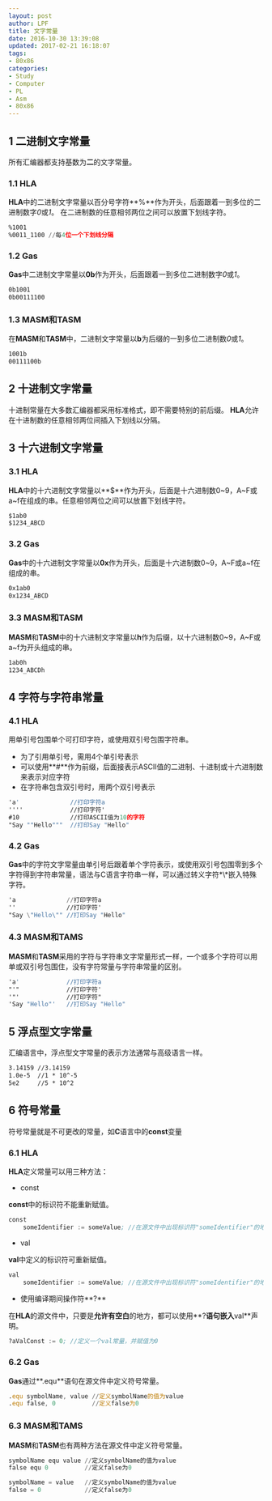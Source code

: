 ```yaml
---
layout: post
author: LPF
title: 文字常量
date: 2016-10-30 13:39:08
updated: 2017-02-21 16:18:07
tags:
- 80x86
categories:
- Study
- Computer
- PL
- Asm
- 80x86
---
```


## 1 二进制文字常量

所有汇编器都支持基数为**二**的文字常量。

### 1.1 HLA

**HLA**中的二进制文字常量以百分号字符**%**作为开头，后面跟着一到多位的二进制数字*0*或*1*。
在二进制数的任意相邻两位之间可以放置下划线字符。

```asm
%1001
%0011_1100 //每4位一个下划线分隔
```

### 1.2 Gas

**Gas**中二进制文字常量以**0b**作为开头，后面跟着一到多位二进制数字*0*或*1*。

```asm
0b1001
0b00111100
```

### 1.3 MASM和TASM

在**MASM**和**TASM**中，二进制文字常量以**b**为后缀的一到多位二进制数*0*或*1*。

```asm
1001b
00111100b
```

## 2 十进制文字常量

十进制常量在大多数汇编器都采用标准格式，即不需要特别的前后缀。
**HLA**允许在十进制数的任意相邻两位间插入下划线以分隔。

## 3 十六进制文字常量

### 3.1 HLA

**HLA**中的十六进制文字常量以**$**作为开头，后面是十六进制数0~9，A~F或a~f在组成的串。任意相邻两位之间可以放置下划线字符。

```asm
$1ab0
$1234_ABCD
```

### 3.2 Gas

**Gas**中的十六进制文字常量以**0x**作为开头，后面是十六进制数0~9，A~F或a~f在组成的串。

```asm
0x1ab0
0x1234_ABCD
```

### 3.3 MASM和TASM

**MASM**和**TASM**中的十六进制文字常量以**h**作为后缀，以十六进制数0~9，A~F或a~f为开头组成的串。

```asm
1ab0h
1234_ABCDh
```

## 4 字符与字符串常量

### 4.1 HLA

用单引号包围单个可打印字符，或使用双引号包围字符串。

- 为了引用单引号，需用4个单引号表示
- 可以使用**#**作为前缀，后面接表示ASCII值的二进制、十进制或十六进制数来表示对应字符
- 在字符串包含双引号时，用两个双引号表示

```asm
'a'              //打印字符a
''''             //打印字符'
#10              //打印ASCII值为10的字符
"Say ""Hello"""  //打印Say "Hello"
```

### 4.2 Gas

**Gas**中的字符文字常量由单引号后跟着单个字符表示，或使用双引号包围零到多个字符得到字符串常量，语法与C语言字符串一样，可以通过转义字符*\\*嵌入特殊字符。

```asm
'a              //打印字符a
''              //打印字符'
"Say \"Hello\"" //打印Say "Hello"
```

### 4.3 MASM和TAMS

**MASM**和**TASM**采用的字符与字符串文字常量形式一样，一个或多个字符可以用单或双引号包围住，没有字符常量与字符串常量的区别。

```asm
'a'             //打印字符a
"'"             //打印字符'
'"'             //打印字符"
'Say "Hello"'   //打印Say "Hello"
```

## 5 浮点型文字常量

汇编语言中，浮点型文字常量的表示方法通常与高级语言一样。

```asm
3.14159 //3.14159
1.0e-5  //1 * 10^-5
5e2     //5 * 10^2
```

## 6 符号常量

符号常量就是不可更改的常量，如**C**语言中的**const**变量

### 6.1 HLA

**HLA**定义常量可以用三种方法：

- const

**const**中的标识符不能重新赋值。

```asm
const
    someIdentifier := someValue; //在源文件中出现标识符"someIdentifier"的地方，以"someValue"代替之。
```

- val

**val**中定义的标识符可重新赋值。

```asm
val
    someIdentifier := someValue; //在源文件中出现标识符"someIdentifier"的地方，以"someValue"代替之。
```

- 使用编译期间操作符**?**

在**HLA**的源文件中，只要是**允许有空白**的地方，都可以使用**?**语句嵌入**val**声明。

```asm
?aValConst := 0; //定义一个val常量，并赋值为0
```

### 6.2 Gas

**Gas**通过**.equ**语句在源文件中定义符号常量。

```asm
.equ symbolName, value //定义symbolName的值为value
.equ false, 0          //定义false为0
```

### 6.3 MASM和TAMS

**MASM**和**TASM**也有两种方法在源文件中定义符号常量。

```asm
symbolName equ value //定义symbolName的值为value
false equ 0          //定义false为0

symbolName = value   //定义symbolName的值为value
false = 0            //定义false为0
```
